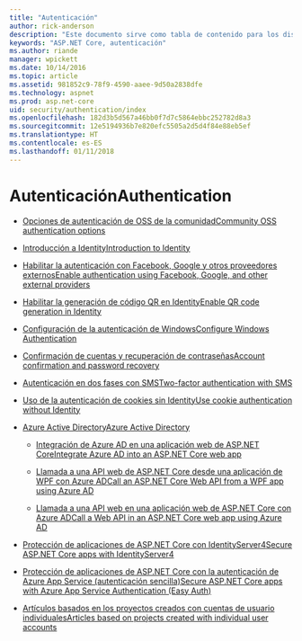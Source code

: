 ```yaml
---
title: "Autenticación"
author: rick-anderson
description: "Este documento sirve como tabla de contenido para los distintos temas de autenticación de ASP.NET Core."
keywords: "ASP.NET Core, autenticación"
ms.author: riande
manager: wpickett
ms.date: 10/14/2016
ms.topic: article
ms.assetid: 981852c9-78f9-4590-aaee-9d50a2838dfe
ms.technology: aspnet
ms.prod: asp.net-core
uid: security/authentication/index
ms.openlocfilehash: 182d3b5d567a46bb0f7d7c5864ebbc252782d8a3
ms.sourcegitcommit: 12e5194936b7e820efc5505a2d5d4f84e88eb5ef
ms.translationtype: HT
ms.contentlocale: es-ES
ms.lasthandoff: 01/11/2018
---
```

# <a name="authentication"></a><span data-ttu-id="22245-104">Autenticación</span><span class="sxs-lookup"><span data-stu-id="22245-104">Authentication</span></span>

* [<span data-ttu-id="22245-105">Opciones de autenticación de OSS de la comunidad</span><span class="sxs-lookup"><span data-stu-id="22245-105">Community OSS authentication options</span></span>](community.md)

* [<span data-ttu-id="22245-106">Introducción a Identity</span><span class="sxs-lookup"><span data-stu-id="22245-106">Introduction to Identity</span></span>](identity.md)

* [<span data-ttu-id="22245-107">Habilitar la autenticación con Facebook, Google y otros proveedores externos</span><span class="sxs-lookup"><span data-stu-id="22245-107">Enable authentication using Facebook, Google, and other external providers</span></span>](social/index.md)

* [<span data-ttu-id="22245-108">Habilitar la generación de código QR en Identity</span><span class="sxs-lookup"><span data-stu-id="22245-108">Enable QR code generation in Identity</span></span>](identity-enable-qrcodes.md)

* [<span data-ttu-id="22245-109">Configuración de la autenticación de Windows</span><span class="sxs-lookup"><span data-stu-id="22245-109">Configure Windows Authentication</span></span>](windowsauth.md)

* [<span data-ttu-id="22245-110">Confirmación de cuentas y recuperación de contraseñas</span><span class="sxs-lookup"><span data-stu-id="22245-110">Account confirmation and password recovery</span></span>](accconfirm.md)

* [<span data-ttu-id="22245-111">Autenticación en dos fases con SMS</span><span class="sxs-lookup"><span data-stu-id="22245-111">Two-factor authentication with SMS</span></span>](2fa.md)

* [<span data-ttu-id="22245-112">Uso de la autenticación de cookies sin Identity</span><span class="sxs-lookup"><span data-stu-id="22245-112">Use cookie authentication without Identity</span></span>](cookie.md)

* [<span data-ttu-id="22245-113">Azure Active Directory</span><span class="sxs-lookup"><span data-stu-id="22245-113">Azure Active Directory</span></span>](azure-active-directory/index.md)

  * [<span data-ttu-id="22245-114">Integración de Azure AD en una aplicación web de ASP.NET Core</span><span class="sxs-lookup"><span data-stu-id="22245-114">Integrate Azure AD into an ASP.NET Core web app</span></span>](https://azure.microsoft.com/documentation/samples/active-directory-dotnet-webapp-openidconnect-aspnetcore/)

  * [<span data-ttu-id="22245-115">Llamada a una API web de ASP.NET Core desde una aplicación de WPF con Azure AD</span><span class="sxs-lookup"><span data-stu-id="22245-115">Call an ASP.NET Core Web API from a WPF app using Azure AD</span></span>](https://azure.microsoft.com/documentation/samples/active-directory-dotnet-native-aspnetcore/)

  * [<span data-ttu-id="22245-116">Llamada a una API web en una aplicación web de ASP.NET Core con Azure AD</span><span class="sxs-lookup"><span data-stu-id="22245-116">Call a Web API in an ASP.NET Core web app using Azure AD</span></span>](https://azure.microsoft.com/documentation/samples/active-directory-dotnet-webapp-webapi-openidconnect-aspnetcore/)

* [<span data-ttu-id="22245-117">Protección de aplicaciones de ASP.NET Core con IdentityServer4</span><span class="sxs-lookup"><span data-stu-id="22245-117">Secure ASP.NET Core apps with IdentityServer4</span></span>](http://docs.identityserver.io/en/release/)

* [<span data-ttu-id="22245-118">Protección de aplicaciones de ASP.NET Core con la autenticación de Azure App Service (autenticación sencilla)</span><span class="sxs-lookup"><span data-stu-id="22245-118">Secure ASP.NET Core apps with Azure App Service Authentication (Easy Auth)</span></span>](https://docs.microsoft.com/azure/app-service/app-service-authentication-overview)

* [<span data-ttu-id="22245-119">Artículos basados en los proyectos creados con cuentas de usuario individuales</span><span class="sxs-lookup"><span data-stu-id="22245-119">Articles based on projects created with individual user accounts</span></span>](xref:security/authentication/individual)